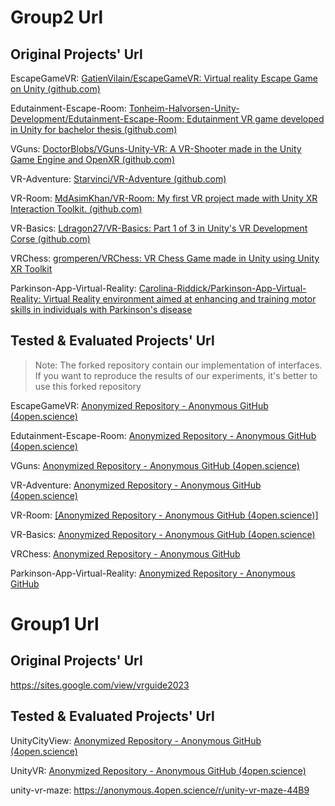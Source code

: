 # Group2 Url

## Original Projects' Url

EscapeGameVR: [GatienVilain/EscapeGameVR: Virtual reality Escape Game on Unity (github.com)](https://github.com/GatienVilain/EscapeGameVR)

Edutainment-Escape-Room: [Tonheim-Halvorsen-Unity-Development/Edutainment-Escape-Room: Edutainment VR game developed in Unity for bachelor thesis (github.com)](https://github.com/Tonheim-Halvorsen-Unity-Development/Edutainment-Escape-Room)

VGuns: [DoctorBlobs/VGuns-Unity-VR: A VR-Shooter made in the Unity Game Engine and OpenXR (github.com)](https://github.com/DoctorBlobs/VGuns-Unity-VR)

VR-Adventure: [Starvinci/VR-Adventure (github.com)](https://github.com/Starvinci/VR-Adventure)

VR-Room: [MdAsimKhan/VR-Room: My first VR project made with Unity XR Interaction Toolkit. (github.com)](https://github.com/MdAsimKhan/VR-Room)

VR-Basics: [Ldragon27/VR-Basics: Part 1 of 3 in Unity's VR Development Corse (github.com)](https://github.com/Ldragon27/VR-Basics)

VRChess: [gromperen/VRChess: VR Chess Game made in Unity using Unity XR Toolkit](https://github.com/gromperen/VRChess)

Parkinson-App-Virtual-Reality: [Carolina-Riddick/Parkinson-App-Virtual-Reality: Virtual Reality environment aimed at enhancing and training motor skills in individuals with Parkinson's disease](https://github.com/Carolina-Riddick/Parkinson-App-Virtual-Reality)

## Tested & Evaluated Projects' Url

> Note: The forked repository contain our implementation of interfaces. If you want to reproduce the results of our experiments, it's better to use this forked repository

EscapeGameVR: [Anonymized Repository - Anonymous GitHub (4open.science)](https://anonymous.4open.science/r/EscapeGameVR-F783/)

Edutainment-Escape-Room: [Anonymized Repository - Anonymous GitHub (4open.science)](https://anonymous.4open.science/r/Edutainment-Escape-Room-5C3C/)

VGuns: [Anonymized Repository - Anonymous GitHub (4open.science)](https://anonymous.4open.science/r/VGuns-Unity-VR-2DEF/)

VR-Adventure: [Anonymized Repository - Anonymous GitHub (4open.science)](https://anonymous.4open.science/r/VR-Adventure-7256/)

VR-Room: [[Anonymized Repository - Anonymous GitHub (4open.science)]](https://anonymous.4open.science/r/VR-Room-748B/)

VR-Basics: [Anonymized Repository - Anonymous GitHub (4open.science)](https://anonymous.4open.science/r/VR-Basics-0854/)

VRChess: [Anonymized Repository - Anonymous GitHub](https://anonymous.4open.science/r/VRChess-3650)

Parkinson-App-Virtual-Reality: [Anonymized Repository - Anonymous GitHub](https://anonymous.4open.science/r/Parkinson-App-Virtual-Reality-4A89/README.md)

# Group1 Url

## Original Projects' Url

https://sites.google.com/view/vrguide2023

## Tested & Evaluated Projects' Url

UnityCityView: [Anonymized Repository - Anonymous GitHub (4open.science)](https://anonymous.4open.science/r/UnityCityView-C1C8/)

UnityVR: [Anonymized Repository - Anonymous GitHub (4open.science)](https://anonymous.4open.science/r/UnityVR-AEBF/)

unity-vr-maze: https://anonymous.4open.science/r/unity-vr-maze-44B9

